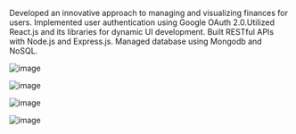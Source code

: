 Developed an innovative approach to managing and visualizing finances for users. Implemented user
authentication using Google OAuth 2.0.Utilized React.js and its libraries for dynamic UI development.
Built RESTful APIs with Node.js and Express.js. Managed database using Mongodb and NoSQL.

![image](https://github.com/user-attachments/assets/9f276f12-2b5f-43d6-b534-1be2be7533b9)

![image](https://github.com/user-attachments/assets/b84d089c-4dbe-4e2e-a500-8c7302f6dc4a)

![image](https://github.com/user-attachments/assets/f8bf3fdc-df1c-4998-a2ba-9d15936b8982)

![image](https://github.com/user-attachments/assets/4a7a6ef3-8f52-48a0-8274-75d2dcae0291)




